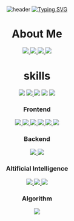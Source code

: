 <div align=center>

![header](https://capsule-render.vercel.app/api?type=waving&color=6994CDEE&text=&animation=twinkling&height=80)
[![Typing SVG](https://readme-typing-svg.demolab.com?font=Alkatra&weight=500&size=45&duration=3500&pause=3&color=6994CDEE&center=false&vCenter=false&multiline=true&repeat=true&width=1000&height=100&lines=Welcome+to+HyoJa-Dan's+GitHub!👋)](https://git.io/typing-svg)
 

 <h1>About Me</h1>
  <a href="https://www.notion.so/Note-e650f7e3d24845e1ad87cb70bc45c2f0?pvs=4" target="_blank">
   <img src="https://img.shields.io/badge/Note-000000?style=for-the-badge&logo=Notion&logoColor=white"/>
  </a>
  <a href="mailto:kopasd99@gmail.com">
      <img src="https://img.shields.io/badge/Gmail-EA4335?style=for-the-badge&logo=Gmail&logoColor=white"> 
  </a>
  <a href="https://open.kakao.com/o/sUnl2hMf">
      <img src="https://img.shields.io/badge/KakaoTalk-FFCD00?style=for-the-badge&logoColor=white&logo=KakaoTalk"> 
  </a>
  <img src="https://img.shields.io/badge/kopan99-07C160?style=for-the-badge&logo=WeChat&logoColor=white"> 
 
 <h1>skills</h1>
 <div>
 <img src="https://img.shields.io/badge/C-A8B9CC?style=for-the-badge&logo=C&logoColor=white"/>
 <a href="https://github.com/HyoJaDan/c_compiler" target="_blank">
  <img src="https://img.shields.io/badge/Compiler-A8B9CC?style=for-the-badge&logo=C&logoColor=white"/>
 </a>
 <img src="https://img.shields.io/badge/C++-00599C?style=for-the-badge&logo=C%2B%2B&logoColor=white"/>
 <img src="https://img.shields.io/badge/JAVA-007396?style=for-the-badge&logo=java&logoColor=white">
 <img src="https://img.shields.io/badge/github-181717?style=for-the-badge&logo=github&logoColor=white">
 </div>
 
 <div>
  <h3>Frontend</h3>
  <a href="https://github.com/the-pool/the-pool-web" target="_black">
   <img src="https://img.shields.io/badge/HTML-E34F26?style=for-the-badge&logo=HTML5&logoColor=white"/>
  </a>
  <a href="https://github.com/the-pool/the-pool-web" target="_black">
   <img src="https://img.shields.io/badge/CSS-1572B6?style=for-the-badge&logo=CSS3&logoColor=white"/>
  </a>
  <a href="https://github.com/the-pool/the-pool-web" target="_black">
   <img src="https://img.shields.io/badge/JavaScript-F7DF1E?style=for-the-badge&logo=JavaScript&logoColor=white"/>
  </a>
  <a href="https://github.com/the-pool/the-pool-web" target="_black">
   <img src="https://img.shields.io/badge/TypeScript-3178C6?style=for-the-badge&logo=TypeScript&logoColor=white"/>
  </a>
  <a href="https://github.com/the-pool/the-pool-web" target="_black">
   <img src="https://img.shields.io/badge/React-61DAFB?style=for-the-badge&logo=React&logoColor=white"/>
  </a>
  <a href="https://github.com/the-pool/the-pool-web" target="_black">
   <img src="https://img.shields.io/badge/Remix-000000?style=for-the-badge&logo=Remix&logoColor=white"/>
  </a>
 </div>

 <div>
  <h3>Backend</h3>
  <a href="https://github.com/HyoJaDan/study_spring" target="_blank">
   <img src="https://img.shields.io/badge/Spring-6DB33F?style=for-the-badge&logo=Spring&logoColor=white"/>
  </a>
  <a href="https://github.com/HyoJaDan/study_spring" target="_blank">
   <img src="https://img.shields.io/badge/Spring Boot-6DB33F?style=for-the-badge&logo=Spring Boot&logoColor=white"/>
  </a>
 </div>
 
 <div>
  <h3>Altificial Intelligence</h3>
  <a href="https://github.com/HyoJaDan/AI_racing" target="_blank">
   <img src="https://img.shields.io/badge/CNN-CC0000?style=for-the-badge&logo=CNN&logoColor=white"/>
  </a>
   <a href="https://www.notion.so/Note-e650f7e3d24845e1ad87cb70bc45c2f0?pvs=4" target="_blank">
   <img src="https://img.shields.io/badge/VGGNet-CC0000?style=for-the-badge&logo=CNN&logoColor=white"/>
  </a>
  <a href="https://www.notion.so/Note-e650f7e3d24845e1ad87cb70bc45c2f0?pvs=4" target="_blank">
   <img src="https://img.shields.io/badge/YOLO-00FFFF?style=for-the-badge&logo=YOLO&logoColor=white"/>
  </a>
 </div>
 <div>
  <h3>Algorithm</h3>
  <img src="http://mazassumnida.wtf/api/v2/generate_badge?boj=kopasd99"/>
 </div>
</div>
